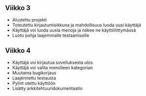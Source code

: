 ## Viikko 3

- Alustettu projekti
- Toteutettu kirjautumisikkuna ja mahdollisuus luoda uusi käyttäjä
- Käyttäjä voi luoda uusia menoja ja näkee ne käyttöliittymässä
- Luotu pohja laajemmalle testaamiselle

## Viikko 4

- Käyttäjä voi kirjautua sovelluksesta ulos
- Käyttäjä voi valita menolleen kategorian
- Muutama bugikorjaus
- Laajennettu testausta
- Pylint otettu käyttöön
- Lisätty arkkitehtuuridokumentaatio

